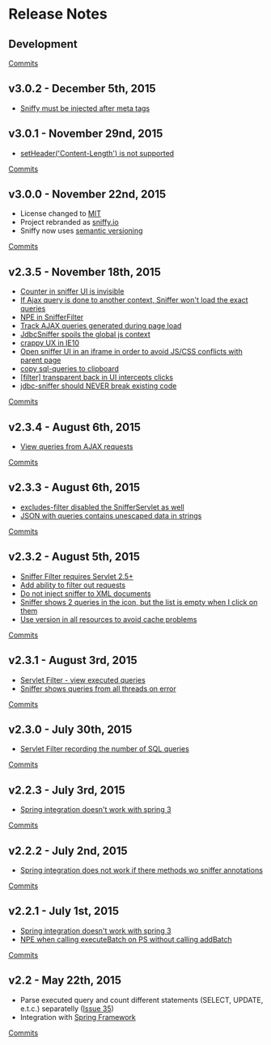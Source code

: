 # Release Notes

## Development

[Commits](https://github.com/sniffy/sniffy/compare/3.0.2...master)

## v3.0.2 - December 5th, 2015
 * [Sniffy must be injected after meta tags](https://github.com/sniffy/sniffy/issues/101)

## v3.0.1 - November 29nd, 2015
 * [setHeader('Content-Length') is not supported](https://github.com/sniffy/sniffy/issues/99)

[Commits](https://github.com/sniffy/sniffy/compare/3.0.0...3.0.1)

## v3.0.0 - November 22nd, 2015
 * License changed to [MIT](http://www.opensource.org/licenses/mit-license.php)
 * Project rebranded as [sniffy.io](http://sniffy.io)
 * Sniffy now uses [semantic versioning](http://semver.org/)

[Commits](https://github.com/sniffy/sniffy/compare/2.3.5...3.0.0)

## v2.3.5 - November 18th, 2015
 * [Counter in sniffer UI is invisible](https://github.com/sniffy/sniffy/issues/92)
 * [If Ajax query is done to another context, Sniffer won't load the exact queries](https://github.com/sniffy/sniffy/issues/88)
 * [NPE in SnifferFilter](https://github.com/sniffy/sniffy/issues/86)
 * [Track AJAX queries generated during page load](https://github.com/sniffy/sniffy/issues/85)
 * [JdbcSniffer spoils the global js context](https://github.com/sniffy/sniffy/issues/82)
 * [crappy UX in IE10](https://github.com/sniffy/sniffy/issues/80)
 * [Open sniffer UI in an iframe in order to avoid JS/CSS conflicts with parent page](https://github.com/sniffy/sniffy/issues/77)
 * [copy sql-queries to clipboard](https://github.com/sniffy/sniffy/issues/63)
 * [[filter] transparent back in UI intercepts clicks](https://github.com/sniffy/sniffy/issues/59)
 * [jdbc-sniffer should NEVER break existing code](https://github.com/sniffy/sniffy/issues/48)

[Commits](https://github.com/sniffy/sniffy/compare/2.3.4...2.3.5)

## v2.3.4 - August 6th, 2015
 * [View queries from AJAX requests](https://github.com/sniffy/sniffy/issues/57)

[Commits](https://github.com/sniffy/sniffy/compare/2.3.3...2.3.4)

## v2.3.3 - August 6th, 2015
 * [excludes-filter disabled the SnifferServlet as well](https://github.com/sniffy/sniffy/issues/73)
 * [JSON with queries contains unescaped data in strings](https://github.com/sniffy/sniffy/issues/72)
 
[Commits](https://github.com/sniffy/sniffy/compare/2.3.2...2.3.3)

## v2.3.2 - August 5th, 2015
 * [Sniffer Filter requires Servlet 2.5+](https://github.com/sniffy/sniffy/issues/66)
 * [Add ability to filter out requests](https://github.com/sniffy/sniffy/issues/65)
 * [Do not inject sniffer to XML documents](https://github.com/sniffy/sniffy/issues/64)
 * [Sniffer shows 2 queries in the icon, but the list is empty when I click on them](https://github.com/sniffy/sniffy/issues/60)
 * [Use version in all resources to avoid cache problems](https://github.com/sniffy/sniffy/issues/58)
 
[Commits](https://github.com/sniffy/sniffy/compare/2.3.1...2.3.2)

## v2.3.1 - August 3rd, 2015
 * [Servlet Filter - view executed queries](https://github.com/sniffy/sniffy/issues/54)
 * [Sniffer shows queries from all threads on error](https://github.com/sniffy/sniffy/issues/43)
 
[Commits](https://github.com/sniffy/sniffy/compare/2.3...2.3.1)

## v2.3.0 - July 30th, 2015
 * [Servlet Filter recording the number of SQL queries](https://github.com/sniffy/sniffy/issues/51)
 
[Commits](https://github.com/sniffy/sniffy/compare/2.2.2...2.3)

## v2.2.3 - July 3rd, 2015
 * [Spring integration doesn't work with spring 3](https://github.com/sniffy/sniffy/issues/42)
 
[Commits](https://github.com/sniffy/sniffy/compare/2.2.2...2.2.3)

## v2.2.2 - July 2nd, 2015
 * [Spring integration does not work if there methods wo sniffer annotations](https://github.com/sniffy/sniffy/issues/47)
 
[Commits](https://github.com/sniffy/sniffy/compare/2.2.1...2.2.2)

## v2.2.1 - July 1st, 2015
 * [Spring integration doesn't work with spring 3](https://github.com/sniffy/sniffy/issues/42)
 * [NPE when calling executeBatch on PS without calling addBatch](https://github.com/sniffy/sniffy/issues/44)
 
[Commits](https://github.com/sniffy/sniffy/compare/2.2...2.2.1)

## v2.2 - May 22th, 2015
 * Parse executed query and count different statements (SELECT, UPDATE, e.t.c.) separatelly ([Issue 35](https://github.com/sniffy/sniffy/issues/35))
 * Integration with [Spring Framework](https://github.com/sniffy/sniffy/wiki/Spring-Framework)
 
[Commits](https://github.com/sniffy/sniffy/compare/2.1...2.2)
